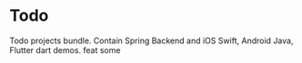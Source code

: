 # Todo
Todo projects bundle. Contain Spring Backend and iOS Swift, Android Java, Flutter dart demos.
feat some
